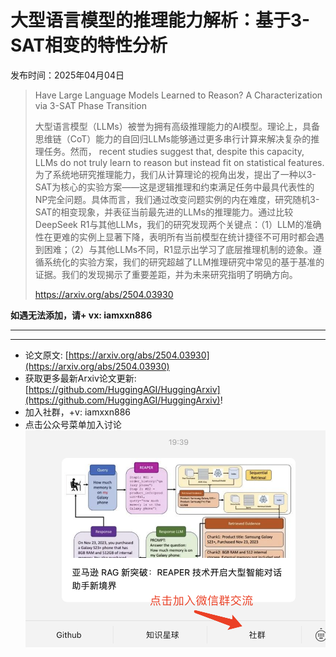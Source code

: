 # 大型语言模型的推理能力解析：基于3-SAT相变的特性分析
发布时间：2025年04月04日


> Have Large Language Models Learned to Reason? A Characterization via 3-SAT Phase Transition
>
> 大型语言模型（LLMs）被誉为拥有高级推理能力的AI模型。理论上，具备思维链（CoT）能力的自回归LLMs能够通过更多串行计算来解决复杂的推理任务。然而， recent studies suggest that, despite this capacity, LLMs do not truly learn to reason but instead fit on statistical features. 为了系统地研究推理能力，我们从计算理论的视角出发，提出了一种以3-SAT为核心的实验方案——这是逻辑推理和约束满足任务中最具代表性的NP完全问题。具体而言，我们通过改变问题实例的内在难度，研究随机3-SAT的相变现象，并表征当前最先进的LLMs的推理能力。通过比较DeepSeek R1与其他LLMs，我们的研究发现两个关键点：（1）LLM的准确性在更难的实例上显著下降，表明所有当前模型在统计捷径不可用时都会遇到困难；（2）与其他LLMs不同，R1显示出学习了底层推理机制的迹象。遵循系统化的实验方案，我们的研究超越了LLM推理研究中常见的基于基准的证据。我们的发现揭示了重要差距，并为未来研究指明了明确方向。
>
> https://arxiv.org/abs/2504.03930

**如遇无法添加，请+ vx: iamxxn886**
<hr />


<hr />

- 论文原文: [https://arxiv.org/abs/2504.03930](https://arxiv.org/abs/2504.03930)
- 获取更多最新Arxiv论文更新: [https://github.com/HuggingAGI/HuggingArxiv](https://github.com/HuggingAGI/HuggingArxiv)!
- 加入社群，+v: iamxxn886
- 点击公众号菜单加入讨论
![](https://raw.githubusercontent.com/HuggingAGI/wx_assets/main/2024/07/31/1722434818326-94339e92-22f1-4472-9d27-fed232f70b5d.jpeg)